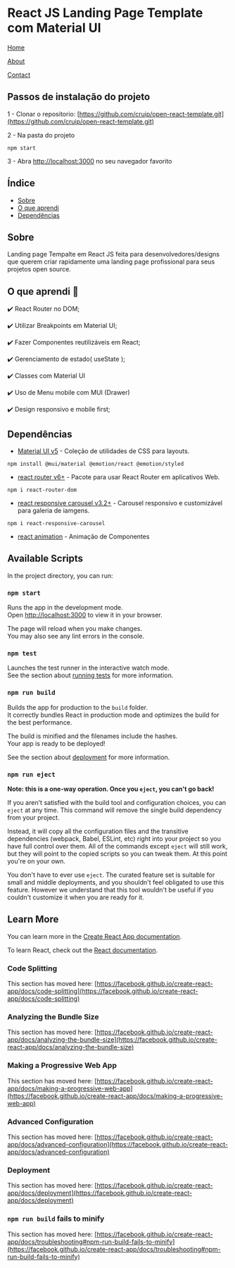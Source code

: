 # React JS Landing Page Template com Material UI

[Home](https://raw.githubusercontent.com/alessandradocouto/landing-page-template-reactjs/master/src/assets/Home.png)


[About](https://raw.githubusercontent.com/alessandradocouto/landing-page-template-reactjs/master/src/assets/About.png)


[Contact](https://raw.githubusercontent.com/alessandradocouto/landing-page-template-reactjs/master/src/assets/Contact.png)



## Passos de instalação do projeto

1 - Clonar o repositorio:
[https://github.com/cruip/open-react-template.git](https://github.com/cruip/open-react-template.git)

2 - Na pasta do projeto

`npm start`

3 - Abra [http://localhost:3000](http://localhost:3000) 
no seu navegador favorito



## Índice

- [Sobre](https://github.com/alessandradocouto/landing-page-template-reactjs#sobre)
- [O que aprendi](https://github.com/alessandradocouto/landing-page-template-reactjs#o-que-aprendi-dart)
- [Dependências](https://github.com/alessandradocouto/landing-page-template-reactjs#dependências)



## Sobre

Landing page Tempalte em React JS feita para desenvolvedores/designs que querem criar rapidamente uma landing page profissional para seus projetos open source. 


## O que aprendi :dart:

:heavy_check_mark: React Router no DOM;

:heavy_check_mark: Utilizar Breakpoints em Material UI;

:heavy_check_mark: Fazer Componentes reutilizáveis em React;

:heavy_check_mark: Gerenciamento de estado( useState );

:heavy_check_mark: Classes com Material UI

:heavy_check_mark: Uso de Menu mobile com MUI (Drawer)

:heavy_check_mark: Design responsivo e mobile first;


## Dependências

- [Material UI v5](https://www.npmjs.com/package/@mui/material) - Coleção de utilidades de CSS para layouts.

` npm install @mui/material @emotion/react @emotion/styled `


- [react router v6+]("react-router-dom": "^6.6.1") - Pacote para usar React Router em aplicativos Web.

`npm i react-router-dom`


- [react responsive carousel v3.2+](https://www.npmjs.com/package/react-responsive-carousel) - Carousel responsivo e customizável para galeria de iamgens.

`npm i react-responsive-carousel`


- [react animation](https://www.npmjs.com) - Animação de Componentes


## Available Scripts

In the project directory, you can run:

### `npm start`

Runs the app in the development mode.\
Open [http://localhost:3000](http://localhost:3000) to view it in your browser.

The page will reload when you make changes.\
You may also see any lint errors in the console.

### `npm test`

Launches the test runner in the interactive watch mode.\
See the section about [running tests](https://facebook.github.io/create-react-app/docs/running-tests) for more information.

### `npm run build`

Builds the app for production to the `build` folder.\
It correctly bundles React in production mode and optimizes the build for the best performance.

The build is minified and the filenames include the hashes.\
Your app is ready to be deployed!

See the section about [deployment](https://facebook.github.io/create-react-app/docs/deployment) for more information.

### `npm run eject`

**Note: this is a one-way operation. Once you `eject`, you can't go back!**

If you aren't satisfied with the build tool and configuration choices, you can `eject` at any time. This command will remove the single build dependency from your project.

Instead, it will copy all the configuration files and the transitive dependencies (webpack, Babel, ESLint, etc) right into your project so you have full control over them. All of the commands except `eject` will still work, but they will point to the copied scripts so you can tweak them. At this point you're on your own.

You don't have to ever use `eject`. The curated feature set is suitable for small and middle deployments, and you shouldn't feel obligated to use this feature. However we understand that this tool wouldn't be useful if you couldn't customize it when you are ready for it.

## Learn More

You can learn more in the [Create React App documentation](https://facebook.github.io/create-react-app/docs/getting-started).

To learn React, check out the [React documentation](https://reactjs.org/).

### Code Splitting

This section has moved here: [https://facebook.github.io/create-react-app/docs/code-splitting](https://facebook.github.io/create-react-app/docs/code-splitting)

### Analyzing the Bundle Size

This section has moved here: [https://facebook.github.io/create-react-app/docs/analyzing-the-bundle-size](https://facebook.github.io/create-react-app/docs/analyzing-the-bundle-size)

### Making a Progressive Web App

This section has moved here: [https://facebook.github.io/create-react-app/docs/making-a-progressive-web-app](https://facebook.github.io/create-react-app/docs/making-a-progressive-web-app)

### Advanced Configuration

This section has moved here: [https://facebook.github.io/create-react-app/docs/advanced-configuration](https://facebook.github.io/create-react-app/docs/advanced-configuration)

### Deployment

This section has moved here: [https://facebook.github.io/create-react-app/docs/deployment](https://facebook.github.io/create-react-app/docs/deployment)

### `npm run build` fails to minify

This section has moved here: [https://facebook.github.io/create-react-app/docs/troubleshooting#npm-run-build-fails-to-minify](https://facebook.github.io/create-react-app/docs/troubleshooting#npm-run-build-fails-to-minify)
